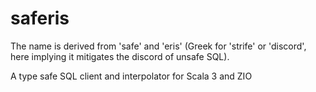 # saferis

The name is derived from 'safe' and 'eris' (Greek for 'strife' or 'discord', here implying it mitigates the discord of unsafe SQL).

A type safe SQL client and interpolator for Scala 3 and ZIO
